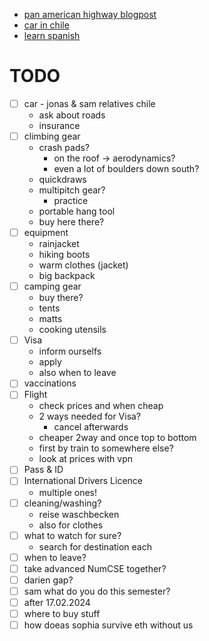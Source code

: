   - [pan american highway blogpost](https://www.adventurism.tv/blog/2021/7/18/can-you-drive-a-car-from-north-america-to-south-america#:~:text=The%20official%20section%20from%20Laredo,of%2028%20days%20to%20complete.)
  - [car in chile](https://packtolife.com/how-to-buy-a-car-in-chile/)
  - [learn spanish](https://www.languagetransfer.org)


# TODO
- [ ] car   - jonas & sam relatives chile
  -  ask about roads
  - insurance
- [ ] climbing gear
  - crash pads?
    - on the roof -> aerodynamics?
    - even a lot of boulders down south?
  - quickdraws
  - multipitch gear?
    - practice
  - portable hang tool
  - buy here there?
- [ ] equipment
  - rainjacket
  - hiking boots
  - warm clothes (jacket)
  - big backpack
- [ ] camping gear
  - buy there?
  - tents
  - matts
  - cooking utensils
- [ ] Visa
  - inform ourselfs
  - apply
  - also when to leave
- [ ] vaccinations
- [ ] Flight
  - check prices and when cheap
  - 2 ways needed for Visa?
    - cancel afterwards
  - cheaper 2way and once top to bottom
  - first by train to somewhere else?
  - look at prices with vpn
- [ ] Pass & ID
- [ ] International Drivers Licence
  - multiple ones!
- [ ] cleaning/washing?
  - reise waschbecken
  - also for clothes
- [ ] what to watch for sure?
  - search for destination each
- [ ] when to leave?
- [ ] take advanced NumCSE together?
- [ ] darien gap?
- [ ] sam what do you do this semester?
- [ ] after 17.02.2024
- [ ] where to buy stuff
- [ ] how doeas sophia survive eth without us
